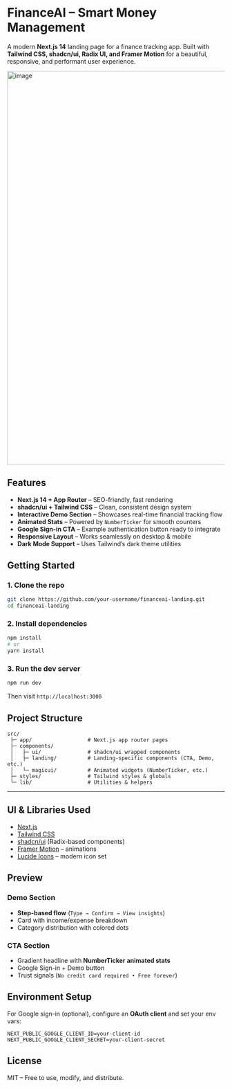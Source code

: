 #  FinanceAI – Smart Money Management

A modern **Next.js 14** landing page for a finance tracking app.
Built with **Tailwind CSS, shadcn/ui, Radix UI, and Framer Motion** for a beautiful, responsive, and performant user experience.

<img width="1898" height="910" alt="image" src="https://github.com/user-attachments/assets/b8d273c0-a642-44a4-9d66-b4e6dcffc61a" />


##  Features

* **Next.js 14 + App Router** – SEO-friendly, fast rendering
* **shadcn/ui + Tailwind CSS** – Clean, consistent design system
* **Interactive Demo Section** – Showcases real-time financial tracking flow
* **Animated Stats** – Powered by `NumberTicker` for smooth counters
* **Google Sign-in CTA** – Example authentication button ready to integrate
* **Responsive Layout** – Works seamlessly on desktop & mobile
* **Dark Mode Support** – Uses Tailwind’s dark theme utilities


##  Getting Started

### 1. Clone the repo

```bash
git clone https://github.com/your-username/financeai-landing.git
cd financeai-landing
```

### 2. Install dependencies

```bash
npm install
# or
yarn install
```

### 3. Run the dev server

```bash
npm run dev
```

Then visit  `http://localhost:3000`



##  Project Structure

```
src/
 ├─ app/                  # Next.js app router pages
 ├─ components/
 │   ├─ ui/               # shadcn/ui wrapped components
 │   ├─ landing/          # Landing-specific components (CTA, Demo, etc.)
 │   └─ magicui/          # Animated widgets (NumberTicker, etc.)
 ├─ styles/               # Tailwind styles & globals
 └─ lib/                  # Utilities & helpers
```

---

## UI & Libraries Used

* [Next.js](https://nextjs.org/)
* [Tailwind CSS](https://tailwindcss.com/)
* [shadcn/ui](https://ui.shadcn.com/) (Radix-based components)
* [Framer Motion](https://www.framer.com/motion/) – animations
* [Lucide Icons](https://lucide.dev/) – modern icon set



## Preview

### Demo Section

* **Step-based flow** (`Type → Confirm → View insights`)
* Card with income/expense breakdown
* Category distribution with colored dots

### CTA Section

* Gradient headline with **NumberTicker animated stats**
* Google Sign-in + Demo button
* Trust signals (`No credit card required • Free forever`)



## Environment Setup

For Google sign-in (optional), configure an **OAuth client** and set your env vars:

```
NEXT_PUBLIC_GOOGLE_CLIENT_ID=your-client-id
NEXT_PUBLIC_GOOGLE_CLIENT_SECRET=your-client-secret
```



##  License

MIT – Free to use, modify, and distribute.


